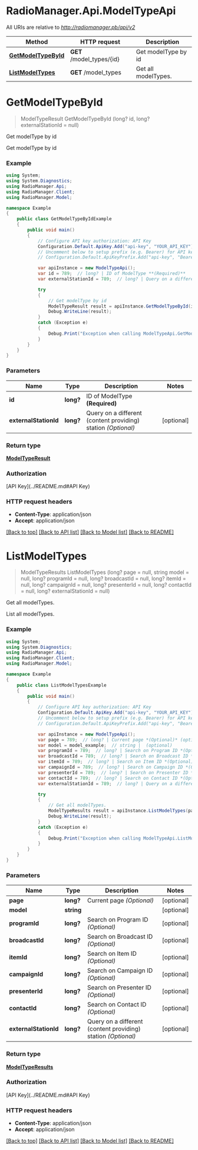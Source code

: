 # RadioManager.Api.ModelTypeApi

All URIs are relative to *http://radiomanager.pb/api/v2*

Method | HTTP request | Description
------------- | ------------- | -------------
[**GetModelTypeById**](ModelTypeApi.md#getmodeltypebyid) | **GET** /model_types/{id} | Get modelType by id
[**ListModelTypes**](ModelTypeApi.md#listmodeltypes) | **GET** /model_types | Get all modelTypes.


<a name="getmodeltypebyid"></a>
# **GetModelTypeById**
> ModelTypeResult GetModelTypeById (long? id, long? externalStationId = null)

Get modelType by id

Get modelType by id

### Example
```csharp
using System;
using System.Diagnostics;
using RadioManager.Api;
using RadioManager.Client;
using RadioManager.Model;

namespace Example
{
    public class GetModelTypeByIdExample
    {
        public void main()
        {
            // Configure API key authorization: API Key
            Configuration.Default.ApiKey.Add("api-key", "YOUR_API_KEY");
            // Uncomment below to setup prefix (e.g. Bearer) for API key, if needed
            // Configuration.Default.ApiKeyPrefix.Add("api-key", "Bearer");

            var apiInstance = new ModelTypeApi();
            var id = 789;  // long? | ID of ModelType **(Required)**
            var externalStationId = 789;  // long? | Query on a different (content providing) station *(Optional)* (optional) 

            try
            {
                // Get modelType by id
                ModelTypeResult result = apiInstance.GetModelTypeById(id, externalStationId);
                Debug.WriteLine(result);
            }
            catch (Exception e)
            {
                Debug.Print("Exception when calling ModelTypeApi.GetModelTypeById: " + e.Message );
            }
        }
    }
}
```

### Parameters

Name | Type | Description  | Notes
------------- | ------------- | ------------- | -------------
 **id** | **long?**| ID of ModelType **(Required)** | 
 **externalStationId** | **long?**| Query on a different (content providing) station *(Optional)* | [optional] 

### Return type

[**ModelTypeResult**](ModelTypeResult.md)

### Authorization

[API Key](../README.md#API Key)

### HTTP request headers

 - **Content-Type**: application/json
 - **Accept**: application/json

[[Back to top]](#) [[Back to API list]](../README.md#documentation-for-api-endpoints) [[Back to Model list]](../README.md#documentation-for-models) [[Back to README]](../README.md)

<a name="listmodeltypes"></a>
# **ListModelTypes**
> ModelTypeResults ListModelTypes (long? page = null, string model = null, long? programId = null, long? broadcastId = null, long? itemId = null, long? campaignId = null, long? presenterId = null, long? contactId = null, long? externalStationId = null)

Get all modelTypes.

List all modelTypes.

### Example
```csharp
using System;
using System.Diagnostics;
using RadioManager.Api;
using RadioManager.Client;
using RadioManager.Model;

namespace Example
{
    public class ListModelTypesExample
    {
        public void main()
        {
            // Configure API key authorization: API Key
            Configuration.Default.ApiKey.Add("api-key", "YOUR_API_KEY");
            // Uncomment below to setup prefix (e.g. Bearer) for API key, if needed
            // Configuration.Default.ApiKeyPrefix.Add("api-key", "Bearer");

            var apiInstance = new ModelTypeApi();
            var page = 789;  // long? | Current page *(Optional)* (optional) 
            var model = model_example;  // string |  (optional) 
            var programId = 789;  // long? | Search on Program ID *(Optional)* (optional) 
            var broadcastId = 789;  // long? | Search on Broadcast ID *(Optional)* (optional) 
            var itemId = 789;  // long? | Search on Item ID *(Optional)* (optional) 
            var campaignId = 789;  // long? | Search on Campaign ID *(Optional)* (optional) 
            var presenterId = 789;  // long? | Search on Presenter ID *(Optional)* (optional) 
            var contactId = 789;  // long? | Search on Contact ID *(Optional)* (optional) 
            var externalStationId = 789;  // long? | Query on a different (content providing) station *(Optional)* (optional) 

            try
            {
                // Get all modelTypes.
                ModelTypeResults result = apiInstance.ListModelTypes(page, model, programId, broadcastId, itemId, campaignId, presenterId, contactId, externalStationId);
                Debug.WriteLine(result);
            }
            catch (Exception e)
            {
                Debug.Print("Exception when calling ModelTypeApi.ListModelTypes: " + e.Message );
            }
        }
    }
}
```

### Parameters

Name | Type | Description  | Notes
------------- | ------------- | ------------- | -------------
 **page** | **long?**| Current page *(Optional)* | [optional] 
 **model** | **string**|  | [optional] 
 **programId** | **long?**| Search on Program ID *(Optional)* | [optional] 
 **broadcastId** | **long?**| Search on Broadcast ID *(Optional)* | [optional] 
 **itemId** | **long?**| Search on Item ID *(Optional)* | [optional] 
 **campaignId** | **long?**| Search on Campaign ID *(Optional)* | [optional] 
 **presenterId** | **long?**| Search on Presenter ID *(Optional)* | [optional] 
 **contactId** | **long?**| Search on Contact ID *(Optional)* | [optional] 
 **externalStationId** | **long?**| Query on a different (content providing) station *(Optional)* | [optional] 

### Return type

[**ModelTypeResults**](ModelTypeResults.md)

### Authorization

[API Key](../README.md#API Key)

### HTTP request headers

 - **Content-Type**: application/json
 - **Accept**: application/json

[[Back to top]](#) [[Back to API list]](../README.md#documentation-for-api-endpoints) [[Back to Model list]](../README.md#documentation-for-models) [[Back to README]](../README.md)

